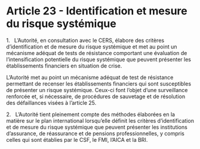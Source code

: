 # Article 23 - Identification et mesure du risque systémique


1.   L’Autorité, en consultation avec le CERS, élabore des critères d’identification et de mesure du risque systémique et met au point un mécanisme adéquat de tests de résistance comportant une évaluation de l’intensification potentielle du risque systémique que peuvent présenter les établissements financiers en situation de crise.

L’Autorité met au point un mécanisme adéquat de test de résistance permettant de recenser les établissements financiers qui sont susceptibles de présenter un risque systémique. Ceux-ci font l’objet d’une surveillance renforcée et, si nécessaire, de procédures de sauvetage et de résolution des défaillances visées à l’article 25.

2.   L’Autorité tient pleinement compte des méthodes élaborées en la matière sur le plan international lorsqu’elle définit les critères d’identification et de mesure du risque systémique que peuvent présenter les institutions d’assurance, de réassurance et de pensions professionnelles, y compris celles qui sont établies par le CSF, le FMI, l’AICA et la BRI.
